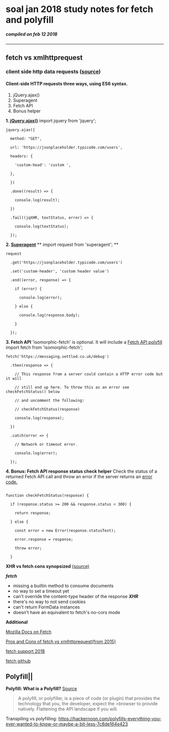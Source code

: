 # soal jan 2018 study notes for fetch and polyfill
##### compiled on feb 12 2018 
----------------------------

## fetch vs xmlhttprequest
### client side http data requests ([source](https://gist.github.com/hedleysmith/15fa60fda5ef4369636a4b23e018dc8f))


#### Client-side HTTP requests three ways, using ES6 syntax.
 1. jQuery.ajax()
 2. Superagent
 3. Fetch API
 4. Bonus helper

**1. [jQuery.ajax()](http://api.jquery.com/jquery.ajax/)**
import jquery from 'jquery';
```
jquery.ajax({

  method: "GET",

  url: 'https://jsonplaceholder.typicode.com/users',

  headers: {

    'custom-head': 'custom ',

  },

  })

  .done((result) => {

    console.log(result);

  })

  .fail((jqXHR, textStatus, error) => {

    console.log(textStatus);

  });

```

**2. [Superagent](https://github.com/visionmedia/superagent)**
** import request from 'superagent'; **
```
request

  .get('https://jsonplaceholder.typicode.com/users')

  .set('custom-header', 'custom header value')

  .end((error, response) => {

    if (error) {

      console.log(error);

    } else {

      console.log(response.body);

    }

  });
```


**3. Fetch API**
'isomorphic-fetch' is optional. It will include a [Fetch API polyfill](https://github.com/github/fetch) 
import fetch from 'isomorphic-fetch';
```
fetch('https://messaging.settled.co.uk/debug')

  .then(response => {

    // This response from a server could contain a HTTP error code but it will 

    // still end up here. To throw this as an error see checkFetchStatus() below

    // and uncomment the following:

    // checkFetchStatus(response)

    console.log(response);

  })

  .catch(error => {

    // Network or timeout error.

    console.log(error);

  });
```

**4. Bonus: Fetch API response status check helper**
Check the status of a returned Fetch API call and throw an error if the 
server returns an [error code.](https://www.tjvantoll.com/2015/09/13/fetch-and-errors/)

```

function checkFetchStatus(response) {

  if (response.status >= 200 && response.status < 300) {

    return response;

  } else {

    const error = new Error(response.statusText);

    error.response = response;

    throw error;

  }

```

**XHR vs fetch cons synopsized** [(source)](https://stackoverflow.com/questions/35549547/what-is-the-difference-between-the-fetch-api-and-xmlhttprequest?noredirect=1&lq=1)

**_fetch_**
- missing a builtin method to consume documents
- no way to set a timeout yet
- can't override the content-type header of the response
**_XHR_**
- there's no way to not send cookies
- can't return FormData instances
- doesn't have an equivalent to fetch's no-cors mode


**Additional** 

[Mozilla Docs on Fetch](https://hacks.mozilla.org/2015/03/this-api-is-so-fetching/)

[Pros and Cons of fetch vs xmlhttprequest(from 2015)](https://jakearchibald.com/2015/thats-so-fetch/)

[fetch support 2018](https://caniuse.com/#search=fetch)

[fetch github](https://github.com/github/fetch)


 

## Polyfill||

**Polyfill: What is a Polyfill?** [Source](https://remysharp.com/2010/10/08/what-is-a-polyfill)
> A polyfill, or polyfiller, is a piece of code (or plugin) that provides the technology that you, the developer, expect the >browser to provide natively. Flattening the API landscape if you will.

Transpiling vs polyfilling: https://hackernoon.com/polyfills-everything-you-ever-wanted-to-know-or-maybe-a-bit-less-7c8de164e423







